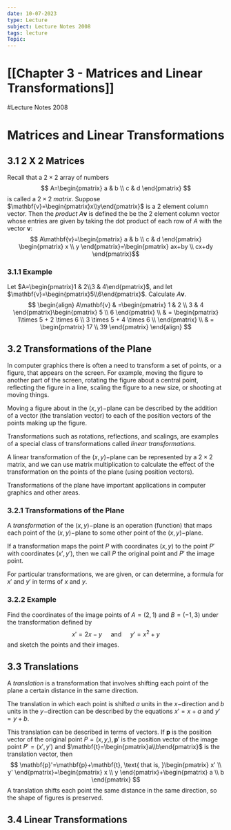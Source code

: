 ```yaml
---
date: 10-07-2023
type: Lecture
subject: Lecture Notes 2008
tags: lecture
Topic:
---
```

# [[Chapter 3 - Matrices and Linear Transformations]]
#Lecture Notes 2008
# Matrices and Linear Transformations

## 3.1 2 X 2 Matrices

Recall that a $2 \times 2$ array of numbers
$$
A=\begin{pmatrix}
a & b \\
c & d
\end{pmatrix}
$$
is called a $2 \times 2$ *matrix*. Suppose $\mathbf{v}=\begin{pmatrix}x\\y\end{pmatrix}$ is a 2 element column vector. Then the *product* $A\mathbf{v}$ is defined the be the 2 element column vector whose entries are given by taking the dot product of each row of $A$ with the vector $\mathbf{v}$:
$$
A\mathbf{v}=\begin{pmatrix}
a & b \\
c & d
\end{pmatrix}
\begin{pmatrix}
x \\
y
\end{pmatrix}=\begin{pmatrix}
ax+by \\
cx+dy
\end{pmatrix}$$
### 3.1.1 Example

Let $A=\begin{pmatrix}1 & 2\\3 & 4\end{pmatrix}$, and let $\mathbf{v}=\begin{pmatrix}5\\6\end{pmatrix}$. Calculate $A\mathbf{v}$.
$$
\begin{align}
A\mathbf{v} & =\begin{pmatrix}
1 & 2 \\
3 & 4
\end{pmatrix}\begin{pmatrix}
5 \\
6
\end{pmatrix}  \\
  & = \begin{pmatrix}
1\times 5 + 2 \times 6 \\
3 \times 5 + 4 \times 6 \\
\end{pmatrix} \\
  & = \begin{pmatrix}
17 \\
39
\end{pmatrix}
\end{align}
$$
## 3.2 Transformations of the Plane

In computer graphics there is often a need to transform a set of points, or a figure, that appears on the screen. For example, moving the figure to another part of the screen, rotating the figure about a central point, reflecting the figure in a line, scaling the figure to a new size, or shooting at moving things.

Moving a figure about in the $(x,y)-$plane can be described by the addition of a vector (the translation vector) to each of the position vectors of the points making up the figure.

Transformations such as rotations, reflections, and scalings, are examples of a special class of transformations called *linear transformations*.

A linear transformation of the $(x,y)-$plane can be represented by a $2 \times 2$ matrix, and we can use matrix multiplication to calculate the effect of the transformation on the points of the plane (using position vectors).

Transformations of the plane have important applications in computer graphics and other areas.

### 3.2.1 Transformations of the Plane

A *transformation* of the $(x,y)-$plane is an operation (function) that maps each point of the $(x,y)-$plane to some other point of the $(x,y)-$plane.

If a transformation maps the point $P$ with coordinates $(x,y)$ to the point $P'$ with coordinates $(x',y')$, then we call $P$ the original point and $P'$ the image point.

For particular transformations, we are given, or can determine, a formula for $x'$ and $y'$ in terms of $x$ and $y$.

### 3.2.2 Example

Find the coordinates of the image points of $A=(2,1)$ and $B=(-1,3)$ under the transformation defined by
$$
x'=2x-y \quad \text{ and } \quad y'=x^{2}+y
$$
and sketch the points and their images.

## 3.3 Translations

A *translation* is a transformation that involves shifting each point of the plane a certain distance in the same direction.

The translation in which each point is shifted $a$ units in the $x-$direction and $b$ units in the $y-$direction can be described by the equations $x'=x+a$ and $y'=y+b$.

This translation can be described in terms of vectors. If $\mathbf{p}$ is the position vector of the original point $P=(x,y,),\mathbf{p}'$ is the position vector of the image point $P'=(x',y')$ and $\mathbf{t}=\begin{pmatrix}a\\b\end{pmatrix}$  is the translation vector, then
$$
\mathbf{p}'=\mathbf{p}+\mathbf{t}, \text{ that is, }\begin{pmatrix}
x' \\
y'
\end{pmatrix}=\begin{pmatrix}
x \\
y
\end{pmatrix}+\begin{pmatrix}
a \\
b
\end{pmatrix}
$$
A translation shifts each point the same distance in the same direction, so the shape of figures is preserved.

## 3.4 Linear Transformations



